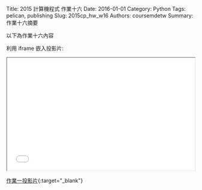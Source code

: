 Title: 2015 計算機程式 作業十六
Date: 2016-01-01
Category: Python
Tags: pelican, publishing
Slug: 2015cp_hw_w16
Authors: coursemdetw
Summary: 作業十六摘要

以下為作業十六內容

利用 iframe 嵌入投影片:

<iframe src="40423229_cp_w16_p.html" width="500" height="300"></iframe>

[作業一投影片](40423229_cp_w16_p.html){:target="_blank"}


